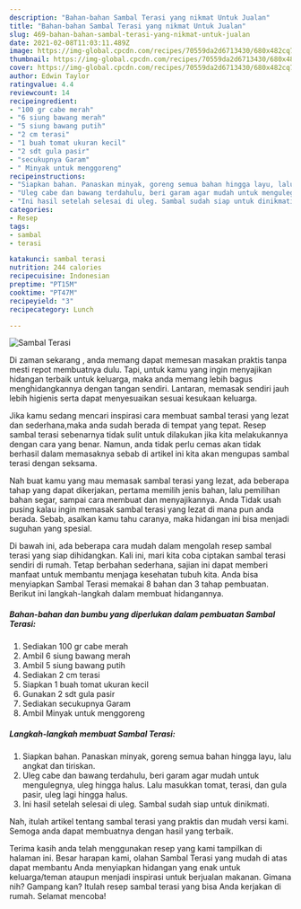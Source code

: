 ```yaml
---
description: "Bahan-bahan Sambal Terasi yang nikmat Untuk Jualan"
title: "Bahan-bahan Sambal Terasi yang nikmat Untuk Jualan"
slug: 469-bahan-bahan-sambal-terasi-yang-nikmat-untuk-jualan
date: 2021-02-08T11:03:11.489Z
image: https://img-global.cpcdn.com/recipes/70559da2d6713430/680x482cq70/sambal-terasi-foto-resep-utama.jpg
thumbnail: https://img-global.cpcdn.com/recipes/70559da2d6713430/680x482cq70/sambal-terasi-foto-resep-utama.jpg
cover: https://img-global.cpcdn.com/recipes/70559da2d6713430/680x482cq70/sambal-terasi-foto-resep-utama.jpg
author: Edwin Taylor
ratingvalue: 4.4
reviewcount: 14
recipeingredient:
- "100 gr cabe merah"
- "6 siung bawang merah"
- "5 siung bawang putih"
- "2 cm terasi"
- "1 buah tomat ukuran kecil"
- "2 sdt gula pasir"
- "secukupnya Garam"
- " Minyak untuk menggoreng"
recipeinstructions:
- "Siapkan bahan. Panaskan minyak, goreng semua bahan hingga layu, lalu angkat dan tiriskan."
- "Uleg cabe dan bawang terdahulu, beri garam agar mudah untuk mengulegnya, uleg hingga halus. Lalu masukkan tomat, terasi, dan gula pasir, uleg lagi hingga halus."
- "Ini hasil setelah selesai di uleg. Sambal sudah siap untuk dinikmati."
categories:
- Resep
tags:
- sambal
- terasi

katakunci: sambal terasi 
nutrition: 244 calories
recipecuisine: Indonesian
preptime: "PT15M"
cooktime: "PT47M"
recipeyield: "3"
recipecategory: Lunch

---
```



![Sambal Terasi](https://img-global.cpcdn.com/recipes/70559da2d6713430/680x482cq70/sambal-terasi-foto-resep-utama.jpg)

Di zaman  sekarang , anda memang dapat memesan masakan praktis tanpa mesti repot membuatnya dulu. Tapi, untuk kamu yang ingin menyajikan hidangan terbaik untuk keluarga, maka anda memang lebih bagus menghidangkannya dengan tangan sendiri. Lantaran, memasak sendiri jauh lebih higienis serta dapat menyesuaikan sesuai kesukaan keluarga.

Jika kamu sedang mencari inspirasi cara membuat sambal terasi yang lezat dan sederhana,maka anda sudah berada di tempat yang tepat. Resep sambal terasi  sebenarnya tidak sulit untuk dilakukan jika kita melakukannya dengan cara yang benar. Namun, anda tidak perlu cemas akan tidak berhasil dalam memasaknya 
sebab di artikel ini kita akan mengupas sambal terasi dengan seksama.  



Nah buat kamu yang mau memasak sambal terasi yang lezat, ada beberapa tahap yang dapat dikerjakan, pertama memilih jenis bahan, lalu pemilihan bahan segar, sampai cara membuat dan menyajikannya. Anda Tidak usah pusing kalau ingin memasak sambal terasi yang lezat di mana pun anda berada. Sebab, asalkan kamu  tahu caranya, maka hidangan ini bisa menjadi suguhan yang spesial.

Di bawah ini, ada beberapa cara mudah dalam mengolah resep sambal terasi yang siap dihidangkan. Kali ini, mari kita coba ciptakan sambal terasi sendiri di rumah. Tetap berbahan sederhana, sajian ini dapat memberi manfaat untuk membantu menjaga kesehatan tubuh kita. Anda bisa menyiapkan Sambal Terasi memakai 8 bahan dan 3 tahap pembuatan. Berikut ini langkah-langkah dalam membuat hidangannya.

<!--inarticleads1-->

##### Bahan-bahan dan bumbu yang diperlukan dalam pembuatan Sambal Terasi:

1. Sediakan 100 gr cabe merah
1. Ambil 6 siung bawang merah
1. Ambil 5 siung bawang putih
1. Sediakan 2 cm terasi
1. Siapkan 1 buah tomat ukuran kecil
1. Gunakan 2 sdt gula pasir
1. Sediakan secukupnya Garam
1. Ambil  Minyak untuk menggoreng




<!--inarticleads2-->

##### Langkah-langkah membuat Sambal Terasi:

1. Siapkan bahan. Panaskan minyak, goreng semua bahan hingga layu, lalu angkat dan tiriskan.
1. Uleg cabe dan bawang terdahulu, beri garam agar mudah untuk mengulegnya, uleg hingga halus. Lalu masukkan tomat, terasi, dan gula pasir, uleg lagi hingga halus.
1. Ini hasil setelah selesai di uleg. Sambal sudah siap untuk dinikmati.




Nah, itulah artikel tentang  sambal terasi  yang praktis dan mudah versi kami. Semoga anda dapat membuatnya dengan hasil yang terbaik. 

Terima kasih anda telah menggunakan resep yang kami tampilkan di halaman ini. Besar harapan kami, olahan  Sambal Terasi yang mudah di atas dapat membantu Anda menyiapkan hidangan yang enak untuk keluarga/teman ataupun menjadi inspirasi untuk berjualan makanan. Gimana nih? Gampang kan? Itulah resep sambal terasi yang bisa Anda kerjakan di rumah. Selamat mencoba!

